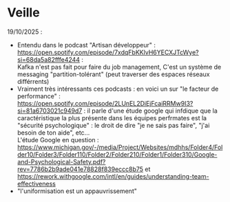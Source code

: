 # Veille
19/10/2025 :
- Entendu dans le podcast "Artisan développeur" : https://open.spotify.com/episode/7xdqFbKKlvH6YECXJTcWye?si=68da5a82fffe4244 : <br/>
    Kafka n'est pas fait pour faire du job management, C'est un système de messaging "partition-tolérant" (peut traverser des espaces réseaux différrents)
- Vraiment très intéressants ces podcasts : en voici un sur "le facteur de performance" : https://open.spotify.com/episode/2LUnEL2DiEjFcaiRRMw9I3?si=81a6703021c949d7 :
    il parle d'une étude google qui infdique que la caractéristique la plus présente dans les équipes perfrmates est la "sécurité psychologique" : le droit de dire "je ne sais pas faire", "j'ai besoin de ton aide", etc... <br/>
    L'étude  Google en question : https://www.michigan.gov/-/media/Project/Websites/mdhhs/Folder4/Folder10/Folder3/Folder110/Folder2/Folder210/Folder1/Folder310/Google-and-Psychological-Safety.pdf?rev=7786b2b9ade041e78828f839eccc8b75 et https://rework.withgoogle.com/intl/en/guides/understanding-team-effectiveness
- "l'uniformisation est un appauvrissement"
